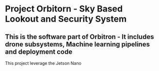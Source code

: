 

# Project Orbitorn - Sky Based Lookout and Security System
## This is the software part of Orbitron - It includes drone subsystems, Machine learning pipelines and deployment code
This project leverage the Jetson Nano

